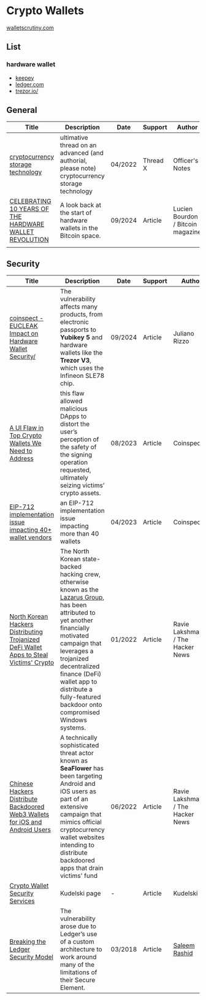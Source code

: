 # Crypto Wallets

[walletscrutiny.com](https://walletscrutiny.com)

## List

### hardware wallet

- [keepey](https://www.keepkey.com)
- [ledger.com](https://www.ledger.com)
- [trezor.io/](https://trezor.io/)

## General

| Title                                                        | Description                                                  | Date    | Support  | Author                            |
| ------------------------------------------------------------ | ------------------------------------------------------------ | ------- | -------- | --------------------------------- |
| [cryptocurrency storage technology](https://x.com/officer_cia/status/1518421637716193282) | ultimative thread on an advanced (and authorial, please note) cryptocurrency storage technology | 04/2022 | Thread X | Officer's Notes                   |
| [CELEBRATING 10 YEARS OF THE HARDWARE WALLET REVOLUTION](https://bitcoinmagazine.com/technical/celebrating-10-years-of-the-hardware-wallet-revolution-) | A look back at the start of hardware wallets in the Bitcoin space. | 09/2024 | Article  | Lucien Bourdon / Bitcoin magazine |
|                                                              |                                                              |         |          |                                   |



## Security

| Title                                                        | Description                                                  | Date    | Support | Author                                     |
| ------------------------------------------------------------ | ------------------------------------------------------------ | ------- | ------- | ------------------------------------------ |
| [coinspect - EUCLEAK Impact on Hardware Wallet Security/](https://www.coinspect.com/blog/hardware-wallet-security/) | The vulnerability affects many products, from electronic passports to **Yubikey 5** and hardware wallets like the **Trezor V3**, which uses the Infineon SLE78 chip. | 09/2024 | Article | Juliano Rizzo                              |
| [A UI Flaw in Top Crypto Wallets We Need to Address](https://www.coinspect.com/blog/wallet-eip-712-injection-vulnerability/) | this flaw allowed malicious DApps to distort the user’s perception of the safety of the signing operation requested, ultimately seizing victims’ crypto assets. | 08/2023 | Article | Coinspect                                  |
| [EIP-712 implementation issue impacting 40+ wallet vendors](https://www.coinspect.com/blog/chainid-eip-712-implementation-issue/) | an EIP-712 implementation issue impacting more than 40 wallets | 04/2023 | Article | Coinspect                                  |
| [North Korean Hackers Distributing Trojanized DeFi Wallet Apps to Steal Victims' Crypto](https://thehackernews.com/2022/04/north-korean-hackers-distributing.html) | The North Korean state-backed hacking crew, otherwise known as the [Lazarus Group](https://thehackernews.com/2022/03/north-korean-hackers-exploited-chrome.html), has been attributed to yet another financially motivated campaign that leverages a trojanized decentralized finance (DeFi) wallet app to distribute a fully-featured backdoor onto compromised Windows systems. | 01/2022 | Article | Ravie Lakshmanan / The Hacker News         |
| [Chinese Hackers Distribute Backdoored Web3 Wallets for iOS and Android Users](https://thehackernews.com/2022/06/chinese-hackers-distribute-backdoored.html) | A technically sophisticated threat actor known as **SeaFlower** has been targeting Android and iOS users as part of an extensive campaign that mimics official cryptocurrency wallet websites intending to distribute backdoored apps that drain victims' fund | 06/2022 | Article | Ravie Lakshmanan / The Hacker News         |
| [Crypto Wallet Security Services](https://www.kudelski-iot.com/industries/crypto-wallet-security) | Kudelski page                                                | -       | Article | Kudelski IOT                               |
| [Breaking the Ledger Security Model](https://saleemrashid.com/2018/03/20/breaking-ledger-security-model/) | The vulnerability arose due to Ledger’s use of a custom architecture to work around many of the limitations of their Secure Element. | 03/2018 | Article | [Saleem Rashid](https://saleemrashid.com/) |
